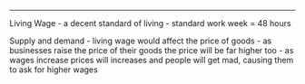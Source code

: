 
----

Living Wage - a decent standard of living - standard work week = 48 hours

Supply and demand - living wage would affect the price of goods - as businesses raise the price of their goods the price will be far higher too - as wages increase prices will increases and people will get mad, causing them to ask for higher wages